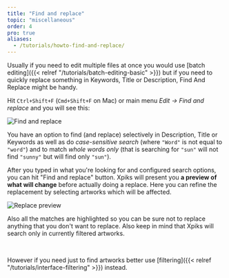 ```yaml
---
title: "Find and replace"
topic: "miscellaneous"
order: 4
pro: true
aliases:
  - /tutorials/howto-find-and-replace/
---
```


Usually if you need to edit multiple files at once you would use [batch editing]({{< relref "/tutorials/batch-editing-basic" >}}) but if you need to quickly replace something in Keywords, Title or Description, Find And Replace might be handy.

Hit `Ctrl+Shift+F` (`Cmd+Shift+F` on Mac) or main menu _Edit -> Find and replace_ and you will see this:

![Find and replace](/images/tutorials/howto/find-and-replace.png)

You have an option to find (and replace) selectively in Description, Title or Keywords as well as do <i>case-sensitive search</i> (where `"Word"` is not equal to `"word"`) and to match <i>whole words only</i> (that is searching for `"sun"` will not find `"sunny"` but will find only `"sun"`).

After you typed in what you're looking for and configured search options, you can hit "Find and replace" button. Xpiks will present you <strong>a preview of what will change</strong> before actually doing a replace. Here you can refine the replacement by selecting artworks which will be affected.

![Replace preview](/images/tutorials/howto/replace-preview.gif)

Also all the matches are highlighted so you can be sure not to replace anything that you don't want to replace. Also keep in mind that Xpiks will search only in currently filtered artworks.

<br />

However if you need just to find artworks better use [filtering]({{< relref "/tutorials/interface-filtering" >}}) instead.
